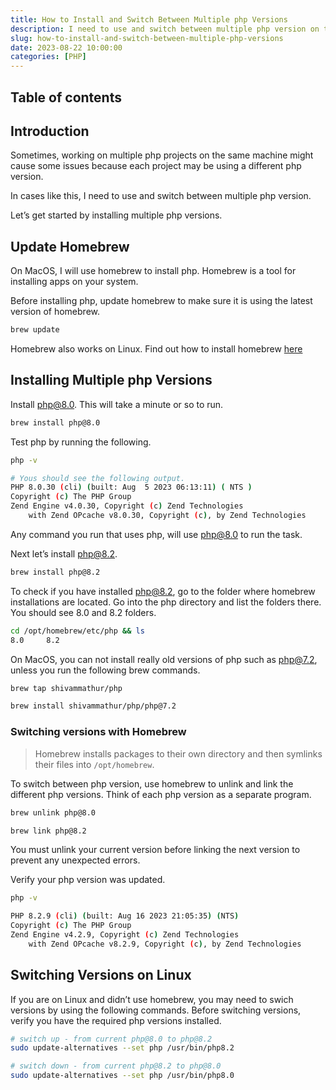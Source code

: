 ```yaml
---
title: How to Install and Switch Between Multiple php Versions
description: I need to use and switch between multiple php version on the same machine.
slug: how-to-install-and-switch-between-multiple-php-versions
date: 2023-08-22 10:00:00
categories: [PHP]
---
```


## Table of contents

## Introduction

Sometimes, working on multiple php projects on the same machine might cause some issues because each project may be using a different php version. 

In cases like this, I need to use and switch between multiple php version.

Let’s get started by installing multiple php versions.

## Update Homebrew

On MacOS, I will use homebrew to install php. Homebrew is a tool for installing apps on your system. 

Before installing php, update homebrew to make sure it is using the latest version of homebrew.

```bash
brew update
```

<div class="react-note-block">
  
  Homebrew also works on Linux. Find out how to install homebrew [here](https://brew.sh/)

</div>


## Installing Multiple php Versions

Install php@8.0. This will take a minute or so to run.

```bash
brew install php@8.0
```

Test php by running the following.

```bash
php -v

# Yous should see the following output.
PHP 8.0.30 (cli) (built: Aug  5 2023 06:13:11) ( NTS )
Copyright (c) The PHP Group
Zend Engine v4.0.30, Copyright (c) Zend Technologies
    with Zend OPcache v8.0.30, Copyright (c), by Zend Technologies
```

Any command you run that uses php, will use php@8.0 to run the task.

Next let’s install php@8.2.

```bash
brew install php@8.2
```

To check if you have installed php@8.2, go to the folder where homebrew installations are located. Go into the php directory and list the folders there. You should see 8.0 and 8.2 folders.

```bash
cd /opt/homebrew/etc/php && ls
8.0     8.2
```

<div class="react-note-block">

On MacOS, you can not install really old versions of php such as php@7.2, unless you run the  following brew commands.

```bash
brew tap shivammathur/php

brew install shivammathur/php/php@7.2
```

</div>

### Switching versions with Homebrew

> Homebrew installs packages to their own directory and then symlinks their files into `/opt/homebrew`.

To switch between php version, use homebrew to unlink and link the different php versions. Think of each php version as a separate program.

```bash
brew unlink php@8.0

brew link php@8.2
```

<div class="react-note-block">

You must unlink your current version before linking the next version to prevent any unexpected errors.

</div>

Verify your php version was updated.

```bash
php -v

PHP 8.2.9 (cli) (built: Aug 16 2023 21:05:35) (NTS)
Copyright (c) The PHP Group
Zend Engine v4.2.9, Copyright (c) Zend Technologies
    with Zend OPcache v8.2.9, Copyright (c), by Zend Technologies
```

## Switching Versions on Linux

If you are on Linux and didn’t use homebrew, you may need to swich versions by using the following commands. Before switching versions, verify you have the required php versions installed. 

```bash
# switch up - from current php@8.0 to php@8.2 
sudo update-alternatives --set php /usr/bin/php8.2

# switch down - from current php@8.2 to php@8.0
sudo update-alternatives --set php /usr/bin/php8.0
```